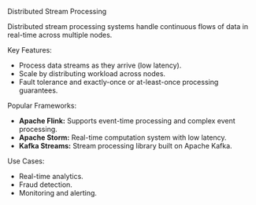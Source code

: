 Distributed Stream Processing

Distributed stream processing systems handle continuous flows of data in real-time across multiple nodes.

Key Features:
- Process data streams as they arrive (low latency).
- Scale by distributing workload across nodes.
- Fault tolerance and exactly-once or at-least-once processing guarantees.

Popular Frameworks:
- **Apache Flink:** Supports event-time processing and complex event processing.  
- **Apache Storm:** Real-time computation system with low latency.  
- **Kafka Streams:** Stream processing library built on Apache Kafka.

Use Cases:
- Real-time analytics.
- Fraud detection.
- Monitoring and alerting.
